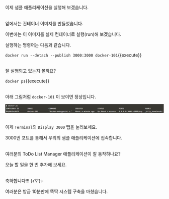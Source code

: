 이제 샘플 애플리케이션을 실행해 보겠습니다.

​     
앞에서는 컨테이너 이미지를 만들었습니다.

이번에는 이 이미지를 실제 컨테이너로 실행(run)해 보겠습니다.

실행하는 명령어는 다음과 같습니다.

`docker run --detach --publish 3000:3000 docker-101`{{execute}}

​      
잘 실행되고 있는지 볼까요?

`docker ps`{{execute}}

​      
아래 그림처럼 `docker-101` 이 보이면 정상입니다.

![docker_ps](./assets/docker_ps.png)

​      
이제 `Terminal`의 `Display 3000` 탭을 눌러보세요.

3000번 포트를 통해서 우리의 샘플 애플리케이션에 접속합니다.

​     
여러분의 ToDo List Manager 애플리케이션이 잘 동작하나요?

오늘 할 일을 한 번 추가해 보세요.

​     
축하합니다!!!     (ง˙∇˙)ว

여러분은 방금 10분만에 뚝딱 시스템 구축을 마쳤습니다.
